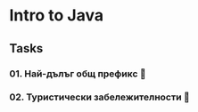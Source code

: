 # Intro to Java

## Tasks

### 01. Най-дълъг общ префикс :memo:
### 02. Туристически забележителности :statue_of_liberty: